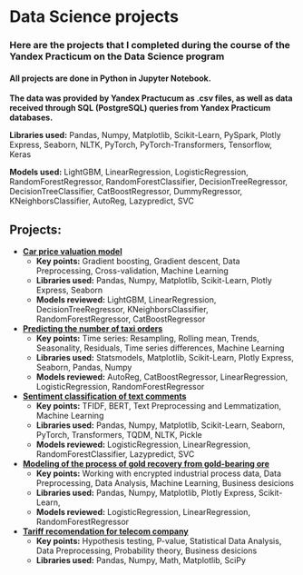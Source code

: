 # Data Science projects

### Here are the projects that I completed during the course of the Yandex Practicum on the Data Science program

#### **All projects are done in Python in Jupyter Notebook.**

**The data was provided by Yandex Practucum as .csv files, as well as data received through SQL (PostgreSQL) queries from Yandex Practicum databases.**

**Libraries used:** Pandas, Numpy, Matplotlib, Scikit-Learn, PySpark, Plotly Express, Seaborn, NLTK, PyTorch, PyTorch-Transformers, Tensorflow, Keras

**Models used:** LightGBM,  LinearRegression, LogisticRegression, RandomForestRegressor, RandomForestClassifier, DecisionTreeRegressor, DecisionTreeClassifier, CatBoostRegressor, DummyRegressor, KNeighborsClassifier, AutoReg, Lazypredict, SVC

## Projects:
- [**Car price valuation model**](https://github.com/Andrey-Kosov/Projects/tree/main/car_price_valuation_model)
  - **Key points:** Gradient boosting, Gradient descent, Data Preprocessing, Cross-validation, Machine Learning
  - **Libraries used:** Pandas, Numpy, Matplotlib, Scikit-Learn, Plotly Express, Seaborn
  - **Models reviewed:** LightGBM, LinearRegression, DecisionTreeRegressor, KNeighborsClassifier, RandomForestRegressor, CatBoostRegressor
- [**Predicting the number of taxi orders**](https://github.com/Andrey-Kosov/Projects/tree/main/time_series_taxi_orders)
  - **Key points:** Time series: Resampling, Rolling mean, Trends, Seasonality, Residuals, Time series differences, Machine Learning
  - **Libraries used:** Statsmodels, Matplotlib, Scikit-Learn, Plotly Express, Seaborn, Pandas, Numpy
  - **Models reviewed:** AutoReg, CatBoostRegressor, LinearRegression, LogisticRegression, RandomForestRegressor 
- [**Sentiment classification of text comments**](https://github.com/Andrey-Kosov/Projects/tree/main/text_comments_classification)
  - **Key points:** TFIDF, BERT, Text Preprocessing and Lemmatization, Machine Learning
  - **Libraries used:** Pandas, Numpy, Matplotlib, Scikit-Learn, Seaborn, PyTorch, Transformers, TQDM, NLTK, Pickle
  - **Models reviewed:** LogisticRegression, LinearRegression, RandomForestClassifier, Lazypredict, SVC
- [**Modeling of the process of gold recovery from gold-bearing ore**](https://github.com/Andrey-Kosov/Projects/tree/main/gold_recovery_model)
  - **Key points:** Working with encrypted industrial process data, Data Preprocessing, Data Analysis, Machine Learning, Business desicions
  - **Libraries used:** Pandas, Numpy, Matplotlib, Plotly Express, Scikit-Learn,
  - **Models reviewed:** LogisticRegression, LinearRegression, RandomForestRegressor
- [**Tariff recomendation for telecom company**](https://github.com/Andrey-Kosov/Projects/tree/main/hypothesis_testing_tariff_selection)
  - **Key points:** Hypothesis testing, P-value, Statistical Data Analysis, Data Preprocessing, Probability theory, Business desicions
  - **Libraries used:** Pandas, Numpy, Math, Matplotlib, SciPy 



